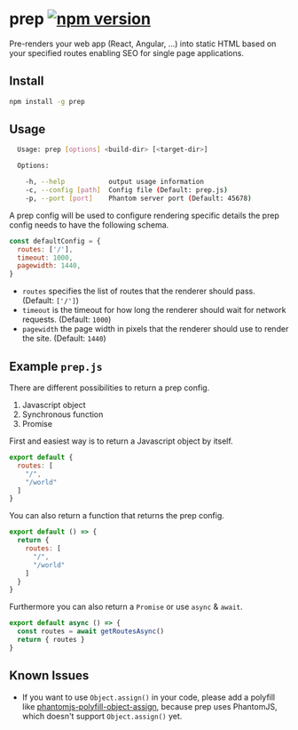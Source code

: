 # prep [![npm version](https://badge.fury.io/js/prep.svg)](https://badge.fury.io/js/prep)

Pre-renders your web app (React, Angular, ...) into static HTML based on your specified routes enabling SEO for single page applications.

## Install

```sh
npm install -g prep
```

## Usage

```sh
  Usage: prep [options] <build-dir> [<target-dir>]

  Options:

    -h, --help           output usage information
    -c, --config [path]  Config file (Default: prep.js)
    -p, --port [port]    Phantom server port (Default: 45678)
```

A prep config will be used to configure rendering specific details the prep config needs to have the following schema.

```js
const defaultConfig = {
  routes: ['/'],
  timeout: 1000,
  pagewidth: 1440,
}
```
* `routes` specifies the list of routes that the renderer should pass. (Default: `['/']`)
* `timeout` is the timeout for how long the renderer should wait for network requests. (Default: `1000`)
* `pagewidth` the page width in pixels that the renderer should use to render the site. (Default: `1440`)

## Example `prep.js`
There are different possibilities to return a prep config.

1. Javascript object
2. Synchronous function
3. Promise

First and easiest way is to return a Javascript object by itself.

```js
export default {
  routes: [
    "/",
    "/world"
  ]
}
```

You can also return a function that returns the prep config.

```js
export default () => {
  return {
    routes: [
      "/",
      "/world"
    ]
  }
}
```

Furthermore you can also return a `Promise` or use `async` & `await`.

```js
export default async () => {
  const routes = await getRoutesAsync()
  return { routes }
}
```

## Known Issues

 - If you want to use `Object.assign()` in your code, please add a polyfill like [phantomjs-polyfill-object-assign](https://github.com/chuckplantain/phantomjs-polyfill-object-assign), because prep uses PhantomJS, which doesn't support `Object.assign()` yet.
